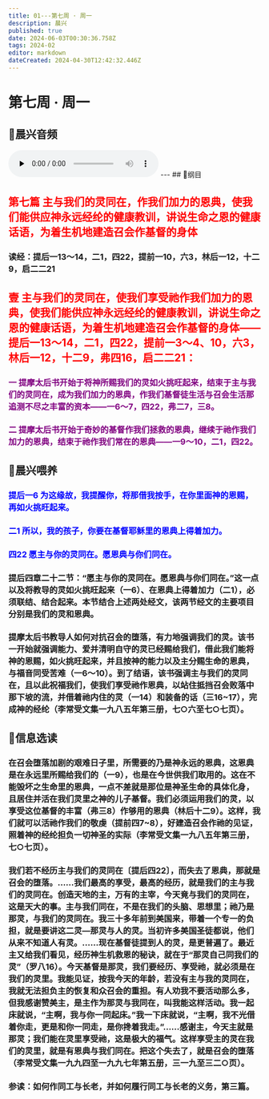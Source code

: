 ```yaml
---
title: 01---第七周 · 周一
description: 晨兴
published: true
date: 2024-06-03T00:30:36.758Z
tags: 2024-02
editor: markdown
dateCreated: 2024-04-30T12:42:32.446Z
---
```


# 第七周 · 周一
## 🎵晨兴音频
<audio id="audio" controls="" preload="none">
      <source id="mp3" src="/2024-02/week7/week7day1.mp3">
</audio>
---
## 📖纲目

## <font color=red>第七篇   主与我们的灵同在，作我们加力的恩典，使我们能供应神永远经纶的健康教训，讲说生命之恩的健康话语，为着生机地建造召会作基督的身体</font>

### 读经：提后一13～14，二1，四22，提前一10，六3，林后一12，十二9，启二二21

## <font color=red>壹   主与我们的灵同在，使我们享受祂作我们加力的恩典，使我们能供应神永远经纶的健康教训，讲说生命之恩的健康话语，为着生机地建造召会作基督的身体——提后一13～14，二1，四22，提前一3～4、10，六3，林后一12，十二9，弗四16，启二二21：</font>

### <font color=purple>一   提摩太后书开始于将神所赐我们的灵如火挑旺起来，结束于主与我们的灵同在，成为我们加力的恩典，作我们基督徒生活与召会生活那追测不尽之丰富的资本——一6～7，四22，弗二7，三8。</font>

### <font color=purple>二   提摩太后书开始于奇妙的基督作我们拯救的恩典，继续于祂作我们加力的恩典，结束于祂作我们常在的恩典——一9～10，二1，四22。</font>

## 📖晨兴喂养

### <font color=blue>**提后一6**    **为这缘故，我提醒你，将那借我按手，在你里面神的恩赐，再如火挑旺起来。**</font>

### <font color=blue>**二1**    **所以，我的孩子，你要在基督耶稣里的恩典上得着加力。**</font>

### <font color=blue>**四22**    **愿主与你的灵同在。愿恩典与你们同在。**</font>

### 提后四章二十二节：“愿主与你的灵同在。愿恩典与你们同在。”这一点以及将教导的灵如火挑旺起来（一6）、在恩典上得着加力（二1），必须联结、结合起来。本节结合上述两处经文，该两节经文的主要项目分别是我们的灵和恩典。

### 提摩太后书教导人如何对抗召会的堕落，有力地强调我们的灵。该书一开始就强调能力、爱并清明自守的灵已经赐给我们，借此我们能将神的恩赐，如火挑旺起来，并且按神的能力以及主分赐生命的恩典，与福音同受苦难（一6～10）。到了结语，该书强调主与我们的灵同在，且以此祝福我们，使我们享受祂作恩典，以站住抵挡召会败落中那下坡的流，并借着祂内住的灵（一14）和装备的话（三16~17），完成神的经纶（李常受文集一九八五年第三册，七○六至七○七页）。

## 📖信息选读

### 在召会堕落加剧的艰难日子里，所需要的乃是神永远的恩典，这恩典是在永远里所赐给我们的（一9），也是在今世供我们取用的。这在不能毁坏之生命里的恩典，一点不差就是那位是神圣生命的具体化身，且居住并活在我们灵里之神的儿子基督。我们必须运用我们的灵，以享受这位基督的丰富（弗三8）作够用的恩典（林后十二9）。这样，我们就可以活祂作我们的敬虔（提前四7~8），好建造召会作祂的见证，照着神的经纶担负一切神圣的实际（李常受文集一九八五年第三册，七○七页）。

### 我们若不经历主与我们的灵同在〔提后四22〕，而失去了恩典，那就是召会的堕落。……我们最高的享受，最高的经历，就是我们的主与我们的灵同在。创造天地的主，万有的主宰，今天竟与我们的灵同在，这是天大的事。主与我们同在，不是在我们的头脑、思想里；祂乃是那灵，与我们的灵同在。我三十多年前到美国来，带着一个专一的负担，就是要讲这二灵—那灵与人的灵。当初许多美国圣徒都说，他们从来不知道人有灵。……现在基督徒提到人的灵，是更普遍了。最近主又给我们看见，经历神生机救恩的秘诀，就在于“那灵自己同我们的灵”（罗八16）。今天基督是那灵，我们要经历、享受祂，就必须是在我们的灵里。我能见证，按我今天的年龄，若没有主与我的灵同在，我就无法担负主的恢复和众召会的重担。有人劝我不要活动那么多，但我感谢赞美主，是主作为那灵与我同在，叫我能这样活动。我一起床就说，“主啊，我与你一同起床。”我一下床就说，“主啊，我不光借着你走，更是和你一同走，是你搀着我走。”……感谢主，今天主就是那灵；我们能在灵里享受祂，这是极大的福气。这样享受主的灵在我们的灵里，就是有恩典与我们同在。把这个失去了，就是召会的堕落（李常受文集一九九四至一九九七年第五册，三一九至三二○页）。

### 参读：如何作同工与长老，并如何履行同工与长老的义务，第三篇。
<!-- Google tag (gtag.js) -->
<script async src="https://www.googletagmanager.com/gtag/js?id=G-1P8709Z16T"></script>
<script>
  window.dataLayer = window.dataLayer || [];
  function gtag(){dataLayer.push(arguments);}
  gtag('js', new Date());

  gtag('config', 'G-1P8709Z16T');
</script>